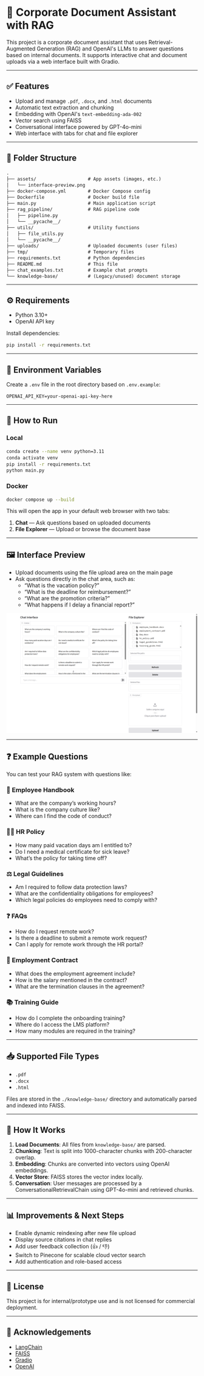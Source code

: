 # 🧠 Corporate Document Assistant with RAG

This project is a corporate document assistant that uses Retrieval-Augmented Generation (RAG) and OpenAI's LLMs to answer questions based on internal documents. It supports interactive chat and document uploads via a web interface built with Gradio.

---

## ✅ Features

- Upload and manage `.pdf`, `.docx`, and `.html` documents
- Automatic text extraction and chunking
- Embedding with OpenAI's `text-embedding-ada-002`
- Vector search using FAISS
- Conversational interface powered by GPT-4o-mini
- Web interface with tabs for chat and file explorer

---

## 📂 Folder Structure

```
.
├── assets/                   # App assets (images, etc.)
│   └── interface-preview.png
├── docker-compose.yml        # Docker Compose config
├── Dockerfile                # Docker build file
├── main.py                   # Main application script
├── rag_pipeline/             # RAG pipeline code
│   ├── pipeline.py
│   └── __pycache__/
├── utils/                    # Utility functions
│   ├── file_utils.py
│   └── __pycache__/
├── uploads/                  # Uploaded documents (user files)
├── tmp/                      # Temporary files
├── requirements.txt          # Python dependencies
├── README.md                 # This file
├── chat_examples.txt         # Example chat prompts
└── knowledge-base/           # (Legacy/unused) document storage
```
---

## ⚙️ Requirements

- Python 3.10+
- OpenAI API key

Install dependencies:
```bash
pip install -r requirements.txt
```

---

## 🔐 Environment Variables

Create a `.env` file in the root directory based on `.env.example`:

```
OPENAI_API_KEY=your-openai-api-key-here
```

---

## 🚀 How to Run

### Local
```bash
conda create --name venv python=3.11
conda activate venv
pip install -r requirements.txt
python main.py
```

### Docker
```bash
docker compose up --build
```

This will open the app in your default web browser with two tabs:

1. **Chat** — Ask questions based on uploaded documents
2. **File Explorer** — Upload or browse the document base

---


## 🖼️ Interface Preview

- Upload documents using the file upload area on the main page
- Ask questions directly in the chat area, such as:
  - “What is the vacation policy?”
  - “What is the deadline for reimbursement?”
  - “What are the promotion criteria?”
  - “What happens if I delay a financial report?”

![Interface Preview](assets/interface-preview.png)

---

## ❓ Example Questions

You can test your RAG system with questions like:

### 🧭 Employee Handbook
- What are the company’s working hours?
- What is the company culture like?
- Where can I find the code of conduct?

### 🧑‍💼 HR Policy
- How many paid vacation days am I entitled to?
- Do I need a medical certificate for sick leave?
- What’s the policy for taking time off?

### ⚖️ Legal Guidelines
- Am I required to follow data protection laws?
- What are the confidentiality obligations for employees?
- Which legal policies do employees need to comply with?

### ❓ FAQs
- How do I request remote work?
- Is there a deadline to submit a remote work request?
- Can I apply for remote work through the HR portal?

### 📝 Employment Contract
- What does the employment agreement include?
- How is the salary mentioned in the contract?
- What are the termination clauses in the agreement?

### 📚 Training Guide
- How do I complete the onboarding training?
- Where do I access the LMS platform?
- How many modules are required in the training?

---

## 📥 Supported File Types

- `.pdf`
- `.docx`
- `.html`

Files are stored in the `./knowledge-base/` directory and automatically parsed and indexed into FAISS.

---

## 🧠 How It Works

1. **Load Documents**: All files from `knowledge-base/` are parsed.
2. **Chunking**: Text is split into 1000-character chunks with 200-character overlap.
3. **Embedding**: Chunks are converted into vectors using OpenAI embeddings.
4. **Vector Store**: FAISS stores the vector index locally.
5. **Conversation**: User messages are processed by a ConversationalRetrievalChain using GPT-4o-mini and retrieved chunks.

---

## 📊 Improvements & Next Steps

- Enable dynamic reindexing after new file upload
- Display source citations in chat replies
- Add user feedback collection (👍 / 👎)
- Switch to Pinecone for scalable cloud vector search
- Add authentication and role-based access

---

## 📝 License

This project is for internal/prototype use and is not licensed for commercial deployment.

---

## 🙌 Acknowledgements

- [LangChain](https://www.langchain.com/)
- [FAISS](https://github.com/facebookresearch/faiss)
- [Gradio](https://www.gradio.app/)
- [OpenAI](https://platform.openai.com/)